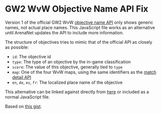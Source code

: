# GW2 WvW Objective Name API Fix

Version 1 of the official GW2 WvW [objective name API][objective-names] only
shows generic names, not actual place names. This JavaScript file works as an
alternative until ArenaNet updates the API to include more information.

The structure of objectives tries to mimic that of the official API as closely
as possible:

* `id`: The objective id
* `type`: The type of an objective by the in-game classification
* `score`: The value of this objective, generally tied to `type`
* `map`: One of the four WvW maps, using the same identifiers as the
 [match detail API][match-details]
* `en`, `de`, `es`, `fr`: The localized place name of the objective

This alternative can be linked against directly from [here][alternative-api] or
included as a normal JavaScript file.

Based on [this gist][gist].

[gist]: https://gist.github.com/codemasher/bac2b4f87e7af128087e
[alternative-api]: https://raw.github.com/commonquail/gw2-wvw-objectives/master/objectives.js
[objective-names]: https://api.guildwars2.com/v1/wvw/objective_names.json
[match-details]: https://api.guildwars2.com/v1/wvw/match_details.json
